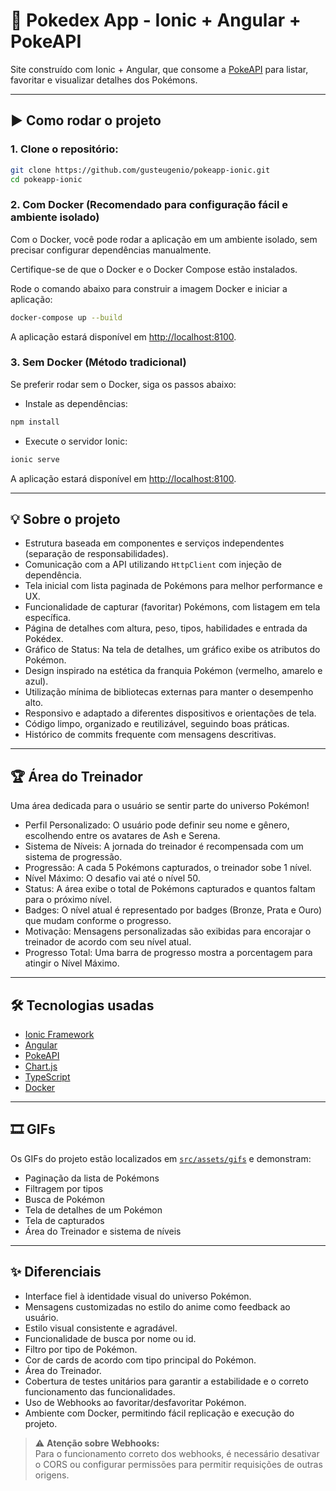 # 📱 Pokedex App - Ionic + Angular + PokeAPI

Site construído com Ionic + Angular, que consome a [PokeAPI](https://pokeapi.co) para listar, favoritar e visualizar detalhes dos Pokémons.

---

## ▶️ Como rodar o projeto

### 1. Clone o repositório:

```bash
git clone https://github.com/gusteugenio/pokeapp-ionic.git
cd pokeapp-ionic
```

### 2. Com Docker (Recomendado para configuração fácil e ambiente isolado)

Com o Docker, você pode rodar a aplicação em um ambiente isolado, sem precisar configurar dependências manualmente.

Certifique-se de que o Docker e o Docker Compose estão instalados.

Rode o comando abaixo para construir a imagem Docker e iniciar a aplicação:

```bash
docker-compose up --build
```

A aplicação estará disponível em [http://localhost:8100](http://localhost:8100).

### 3. Sem Docker (Método tradicional)

Se preferir rodar sem o Docker, siga os passos abaixo:

- Instale as dependências:

```bash
npm install
```

- Execute o servidor Ionic:

```bash
ionic serve
```

A aplicação estará disponível em [http://localhost:8100](http://localhost:8100).

---

## 💡 Sobre o projeto 

- Estrutura baseada em componentes e serviços independentes (separação de responsabilidades).
- Comunicação com a API utilizando `HttpClient` com injeção de dependência.
- Tela inicial com lista paginada de Pokémons para melhor performance e UX.
- Funcionalidade de capturar (favoritar) Pokémons, com listagem em tela específica. 
- Página de detalhes com altura, peso, tipos, habilidades e entrada da Pokédex.
- Gráfico de Status: Na tela de detalhes, um gráfico exibe os atributos do Pokémon.
- Design inspirado na estética da franquia Pokémon (vermelho, amarelo e azul).
- Utilização mínima de bibliotecas externas para manter o desempenho alto.
- Responsivo e adaptado a diferentes dispositivos e orientações de tela.
- Código limpo, organizado e reutilizável, seguindo boas práticas.
- Histórico de commits frequente com mensagens descritivas.

---

## 🏆 Área do Treinador
Uma área dedicada para o usuário se sentir parte do universo Pokémon!

- Perfil Personalizado: O usuário pode definir seu nome e gênero, escolhendo entre os avatares de Ash e Serena.
- Sistema de Níveis: A jornada do treinador é recompensada com um sistema de progressão.
- Progressão: A cada 5 Pokémons capturados, o treinador sobe 1 nível.
- Nível Máximo: O desafio vai até o nível 50.
- Status: A área exibe o total de Pokémons capturados e quantos faltam para o próximo nível.
- Badges: O nível atual é representado por badges (Bronze, Prata e Ouro) que mudam conforme o progresso.
- Motivação: Mensagens personalizadas são exibidas para encorajar o treinador de acordo com seu nível atual.
- Progresso Total: Uma barra de progresso mostra a porcentagem para atingir o Nível Máximo.

---

## 🛠️ Tecnologias usadas

- [Ionic Framework](https://ionicframework.com/)
- [Angular](https://angular.io/)
- [PokeAPI](https://pokeapi.co)
- [Chart.js](https://www.chartjs.org/)
- [TypeScript](https://www.typescriptlang.org/)
- [Docker](https://www.docker.com/)

---

## 🎞️ GIFs

Os GIFs do projeto estão localizados em [`src/assets/gifs`](https://github.com/gusteugenio/pokeapp-ionic/tree/main/src/assets/gifs) e demonstram:

- Paginação da lista de Pokémons
- Filtragem por tipos
- Busca de Pokémon
- Tela de detalhes de um Pokémon
- Tela de capturados
- Área do Treinador e sistema de níveis

---

## ✨ Diferenciais

- Interface fiel à identidade visual do universo Pokémon.
- Mensagens customizadas no estilo do anime como feedback ao usuário.
- Estilo visual consistente e agradável.
- Funcionalidade de busca por nome ou id.
- Filtro por tipo de Pokémon.
- Cor de cards de acordo com tipo principal do Pokémon.
- Área do Treinador.
- Cobertura de testes unitários para garantir a estabilidade e o correto funcionamento das funcionalidades.
- Uso de Webhooks ao favoritar/desfavoritar Pokémon.
- Ambiente com Docker, permitindo fácil replicação e execução do projeto.

> ⚠️ **Atenção sobre Webhooks:**  
> Para o funcionamento correto dos webhooks, é necessário desativar o CORS ou configurar permissões para permitir requisições de outras origens.
